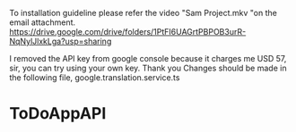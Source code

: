 To installation guideline please refer the video "Sam Project.mkv "on the email attachment.
https://drive.google.com/drive/folders/1PtFI6UAGrtPBPOB3urR-NqNylJlxkLga?usp=sharing

I removed the API key from google console because it charges me USD 57, sir, you can try using your own key. Thank you
Changes should be made in the following file,
google.translation.service.ts

# ToDoAppAPI
